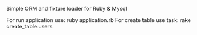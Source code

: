 Simple ORM and fixture loader for Ruby & Mysql

For run application use: ruby application.rb
For create table use task: rake create_table:users